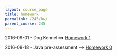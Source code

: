 ```yaml
---
layout: course_page
title: homework
permalink: /245/hw/
parent_course: 245
---
```


2016-09-01 - Dog Kennel ==> [Homework 1](/245/hw1)

2016-08-18 - Java pre-assessment ==> [Homework 0](/245/hw0)

